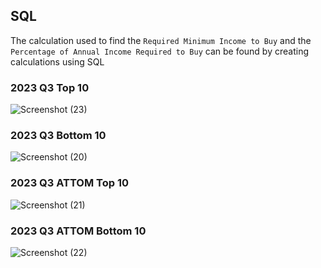 ## SQL
The calculation used to find the `Required Minimum Income to Buy` and the `Percentage of Annual Income Required to Buy` can be found by creating calculations using SQL

### 2023 Q3 Top 10
![Screenshot (23)](https://github.com/tanikasuresh/Home-Affordability/assets/139067248/490d736c-7078-4262-a6e9-0ec4ab24b12d)

### 2023 Q3 Bottom 10
![Screenshot (20)](https://github.com/tanikasuresh/Home-Affordability/assets/139067248/2e99b4d4-a14d-465a-a00e-ce0cfef1cf2e)
### 2023 Q3 ATTOM Top 10
![Screenshot (21)](https://github.com/tanikasuresh/Home-Affordability/assets/139067248/753d1312-2942-4cf6-8a2d-7225b30e8cd1)

### 2023 Q3 ATTOM Bottom 10
![Screenshot (22)](https://github.com/tanikasuresh/Home-Affordability/assets/139067248/5c897b59-fbab-4090-a3ea-c675cc0cccea)
